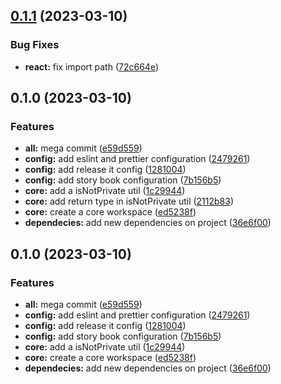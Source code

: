 

## [0.1.1](https://github.com/elementalstack/carousel/compare/0.1.0...0.1.1) (2023-03-10)


### Bug Fixes

* **react:** fix import path ([72c664e](https://github.com/elementalstack/carousel/commit/72c664ecdd46390c2fc7fd9e246acdc988fb3350))

## 0.1.0 (2023-03-10)


### Features

* **all:** mega commit ([e59d559](https://github.com/elementalstack/carousel/commit/e59d5594d60ed40db32e0bdf588f32888ede5e54))
* **config:** add eslint and prettier configuration ([2479261](https://github.com/elementalstack/carousel/commit/2479261a0f4153ee368286001ed15d16965075aa))
* **config:** add release it config ([1281004](https://github.com/elementalstack/carousel/commit/1281004736ca41c80adf5b007eab081fa44f1ba9))
* **config:** add story book configuration ([7b156b5](https://github.com/elementalstack/carousel/commit/7b156b5419b366956865736e6e086c43115e9d28))
* **core:** add a isNotPrivate util ([1c29944](https://github.com/elementalstack/carousel/commit/1c29944aae5776e760f1b315ed3798806711711c))
* **core:** add return type in isNotPrivate util ([2112b83](https://github.com/elementalstack/carousel/commit/2112b833abad8562978a7a5c54bf2de3dee2cb8b))
* **core:** create a core workspace ([ed5238f](https://github.com/elementalstack/carousel/commit/ed5238f529e0329ce7b800cfb9fbb436a5f84a16))
* **dependecies:** add new dependencies on project ([36e6f00](https://github.com/elementalstack/carousel/commit/36e6f000991300102a5678d8af5deab29629b66f))

## 0.1.0 (2023-03-10)


### Features

* **all:** mega commit ([e59d559](https://github.com/elementalstack/carousel/commit/e59d5594d60ed40db32e0bdf588f32888ede5e54))
* **config:** add eslint and prettier configuration ([2479261](https://github.com/elementalstack/carousel/commit/2479261a0f4153ee368286001ed15d16965075aa))
* **config:** add release it config ([1281004](https://github.com/elementalstack/carousel/commit/1281004736ca41c80adf5b007eab081fa44f1ba9))
* **config:** add story book configuration ([7b156b5](https://github.com/elementalstack/carousel/commit/7b156b5419b366956865736e6e086c43115e9d28))
* **core:** add a isNotPrivate util ([1c29944](https://github.com/elementalstack/carousel/commit/1c29944aae5776e760f1b315ed3798806711711c))
* **core:** create a core workspace ([ed5238f](https://github.com/elementalstack/carousel/commit/ed5238f529e0329ce7b800cfb9fbb436a5f84a16))
* **dependecies:** add new dependencies on project ([36e6f00](https://github.com/elementalstack/carousel/commit/36e6f000991300102a5678d8af5deab29629b66f))